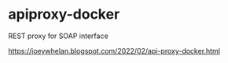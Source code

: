 # apiproxy-docker
REST proxy for SOAP interface

https://joeywhelan.blogspot.com/2022/02/api-proxy-docker.html

